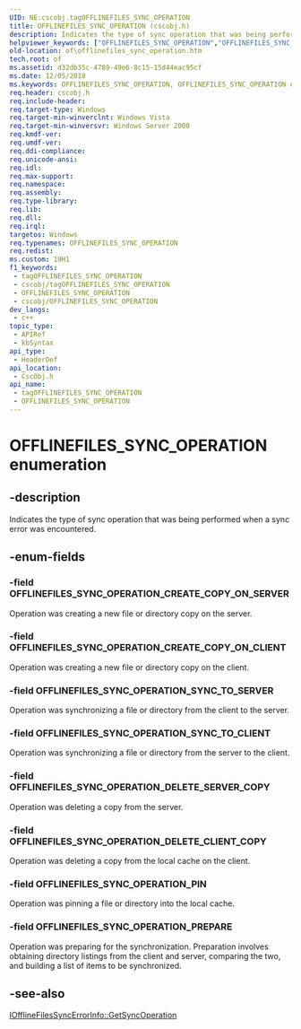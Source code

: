 ```yaml
---
UID: NE:cscobj.tagOFFLINEFILES_SYNC_OPERATION
title: OFFLINEFILES_SYNC_OPERATION (cscobj.h)
description: Indicates the type of sync operation that was being performed when a sync error was encountered.
helpviewer_keywords: ["OFFLINEFILES_SYNC_OPERATION","OFFLINEFILES_SYNC_OPERATION enumeration [Offline Files]","OFFLINEFILES_SYNC_OPERATION_CREATE_COPY_ON_CLIENT","OFFLINEFILES_SYNC_OPERATION_CREATE_COPY_ON_SERVER","OFFLINEFILES_SYNC_OPERATION_DELETE_CLIENT_COPY","OFFLINEFILES_SYNC_OPERATION_DELETE_SERVER_COPY","OFFLINEFILES_SYNC_OPERATION_PIN","OFFLINEFILES_SYNC_OPERATION_PREPARE","OFFLINEFILES_SYNC_OPERATION_SYNC_TO_CLIENT","OFFLINEFILES_SYNC_OPERATION_SYNC_TO_SERVER","cscobj/OFFLINEFILES_SYNC_OPERATION","cscobj/OFFLINEFILES_SYNC_OPERATION_CREATE_COPY_ON_CLIENT","cscobj/OFFLINEFILES_SYNC_OPERATION_CREATE_COPY_ON_SERVER","cscobj/OFFLINEFILES_SYNC_OPERATION_DELETE_CLIENT_COPY","cscobj/OFFLINEFILES_SYNC_OPERATION_DELETE_SERVER_COPY","cscobj/OFFLINEFILES_SYNC_OPERATION_PIN","cscobj/OFFLINEFILES_SYNC_OPERATION_PREPARE","cscobj/OFFLINEFILES_SYNC_OPERATION_SYNC_TO_CLIENT","cscobj/OFFLINEFILES_SYNC_OPERATION_SYNC_TO_SERVER","of.offlinefiles_sync_operation"]
old-location: of\offlinefiles_sync_operation.htm
tech.root: of
ms.assetid: d32db35c-4789-49e6-8c15-15d44eac95cf
ms.date: 12/05/2018
ms.keywords: OFFLINEFILES_SYNC_OPERATION, OFFLINEFILES_SYNC_OPERATION enumeration [Offline Files], OFFLINEFILES_SYNC_OPERATION_CREATE_COPY_ON_CLIENT, OFFLINEFILES_SYNC_OPERATION_CREATE_COPY_ON_SERVER, OFFLINEFILES_SYNC_OPERATION_DELETE_CLIENT_COPY, OFFLINEFILES_SYNC_OPERATION_DELETE_SERVER_COPY, OFFLINEFILES_SYNC_OPERATION_PIN, OFFLINEFILES_SYNC_OPERATION_PREPARE, OFFLINEFILES_SYNC_OPERATION_SYNC_TO_CLIENT, OFFLINEFILES_SYNC_OPERATION_SYNC_TO_SERVER, cscobj/OFFLINEFILES_SYNC_OPERATION, cscobj/OFFLINEFILES_SYNC_OPERATION_CREATE_COPY_ON_CLIENT, cscobj/OFFLINEFILES_SYNC_OPERATION_CREATE_COPY_ON_SERVER, cscobj/OFFLINEFILES_SYNC_OPERATION_DELETE_CLIENT_COPY, cscobj/OFFLINEFILES_SYNC_OPERATION_DELETE_SERVER_COPY, cscobj/OFFLINEFILES_SYNC_OPERATION_PIN, cscobj/OFFLINEFILES_SYNC_OPERATION_PREPARE, cscobj/OFFLINEFILES_SYNC_OPERATION_SYNC_TO_CLIENT, cscobj/OFFLINEFILES_SYNC_OPERATION_SYNC_TO_SERVER, of.offlinefiles_sync_operation
req.header: cscobj.h
req.include-header: 
req.target-type: Windows
req.target-min-winverclnt: Windows Vista
req.target-min-winversvr: Windows Server 2008
req.kmdf-ver: 
req.umdf-ver: 
req.ddi-compliance: 
req.unicode-ansi: 
req.idl: 
req.max-support: 
req.namespace: 
req.assembly: 
req.type-library: 
req.lib: 
req.dll: 
req.irql: 
targetos: Windows
req.typenames: OFFLINEFILES_SYNC_OPERATION
req.redist: 
ms.custom: 19H1
f1_keywords:
 - tagOFFLINEFILES_SYNC_OPERATION
 - cscobj/tagOFFLINEFILES_SYNC_OPERATION
 - OFFLINEFILES_SYNC_OPERATION
 - cscobj/OFFLINEFILES_SYNC_OPERATION
dev_langs:
 - c++
topic_type:
 - APIRef
 - kbSyntax
api_type:
 - HeaderDef
api_location:
 - CscObj.h
api_name:
 - tagOFFLINEFILES_SYNC_OPERATION
 - OFFLINEFILES_SYNC_OPERATION
---
```


# OFFLINEFILES_SYNC_OPERATION enumeration


## -description

Indicates the type of sync operation that was being performed when a sync error was encountered.

## -enum-fields

### -field OFFLINEFILES_SYNC_OPERATION_CREATE_COPY_ON_SERVER

Operation was creating a new file or directory copy on the server.

### -field OFFLINEFILES_SYNC_OPERATION_CREATE_COPY_ON_CLIENT

Operation was creating a new file or directory copy on the client.

### -field OFFLINEFILES_SYNC_OPERATION_SYNC_TO_SERVER

Operation was synchronizing a file or directory from the client to the server.

### -field OFFLINEFILES_SYNC_OPERATION_SYNC_TO_CLIENT

Operation was synchronizing a file or directory from the server to the client.

### -field OFFLINEFILES_SYNC_OPERATION_DELETE_SERVER_COPY

Operation was deleting a copy from the server.

### -field OFFLINEFILES_SYNC_OPERATION_DELETE_CLIENT_COPY

Operation was deleting a copy from the local cache on the client.

### -field OFFLINEFILES_SYNC_OPERATION_PIN

Operation was pinning a file or directory into the local cache.

### -field OFFLINEFILES_SYNC_OPERATION_PREPARE

Operation was preparing for the synchronization.  Preparation involves obtaining directory listings from the client and server, comparing the two, and building a list of items to be synchronized.

## -see-also

<a href="/previous-versions/windows/desktop/api/cscobj/nf-cscobj-iofflinefilessyncerrorinfo-getsyncoperation">IOfflineFilesSyncErrorInfo::GetSyncOperation</a>

